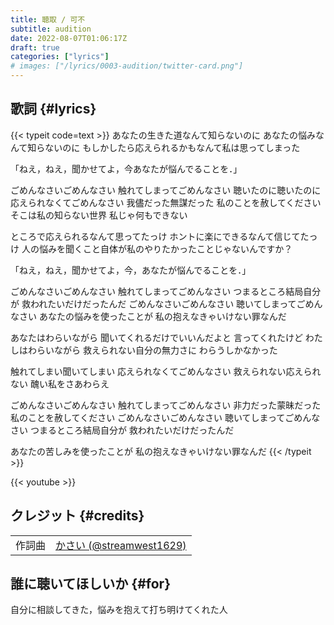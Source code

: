 ```yaml
---
title: 聴取 / 可不
subtitle: audition
date: 2022-08-07T01:06:17Z
draft: true
categories: ["lyrics"]
# images: ["/lyrics/0003-audition/twitter-card.png"]
---
```

## 歌詞 {#lyrics}
{{< typeit code=text >}}
あなたの生きた道なんて知らないのに
あなたの悩みなんて知らないのに
もしかしたら応えられるかもなんて私は思ってしまった

「ねえ，ねえ，聞かせてよ，今あなたが悩んでることを．」

ごめんなさいごめんなさい
触れてしまってごめんなさい
聴いたのに聴いたのに
応えられなくてごめんなさい
我儘だった無謀だった
私のことを赦してください
そこは私の知らない世界
私じゃ何もできない


ところで応えられるなんて思ってたっけ
ホントに楽にできるなんて信じてたっけ
人の悩みを聞くこと自体が私のやりたかったことじゃないんですか？

「ねえ，ねえ，聞かせてよ，今，あなたが悩んでることを．」

ごめんなさいごめんなさい
触れてしまってごめんなさい
つまるところ結局自分が
救われたいだけだったんだ
ごめんなさいごめんなさい
聴いてしまってごめんなさい
あなたの悩みを使ったことが
私の抱えなきゃいけない罪なんだ


あなたはわらいながら
聞いてくれるだけでいいんだよと
言ってくれたけど
わたしはわらいながら
救えられない自分の無力さに
わらうしかなかった


触れてしまい聞いてしまい
応えられなくてごめんなさい
救えられない応えられない
醜い私をさあわらえ


ごめんなさいごめんなさい
触れてしまってごめんなさい
非力だった蒙昧だった
私のことを赦してください
ごめんなさいごめんなさい
聴いてしまってごめんなさい
つまるところ結局自分が
救われたいだけだったんだ

あなたの苦しみを使ったことが
私の抱えなきゃいけない罪なんだ
{{< /typeit >}}

{{< youtube  >}}
## クレジット {#credits}
| | |
| :-: | :-- |
| 作詞曲 | [かさい (@streamwest1629)][composer-link] |


[lyrics-writer-link]:https://twitter.com/streamwest1629
[composer-link]:https://twitter.com/streamwest1629
[illustrator-link]:https://
[movie-creator-link]:https://twitter.com/streamwest1629

## 誰に聴いてほしいか {#for}
自分に相談してきた，悩みを抱えて打ち明けてくれた人

<!-- 
## オフボーカル {#offvocals}
{{< music url="./offvocal.wav" name="Offvocal" >}}
{{< music url="./drum.wav" name="Offvocal (drum only)" >}}
{{< music url="./no-drum.wav" name="Offvocal (without drum)" >}} 
-->